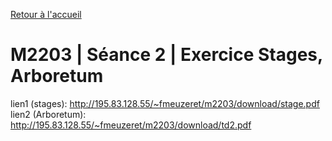 [Retour à l'accueil](README.md)

# M2203 | Séance 2 | Exercice Stages, Arboretum
lien1 (stages): http://195.83.128.55/~fmeuzeret/m2203/download/stage.pdf
lien2 (Arboretum): http://195.83.128.55/~fmeuzeret/m2203/download/td2.pdf
